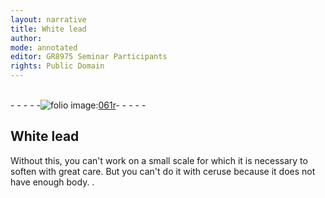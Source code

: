 ```yaml
---
layout: narrative
title: White lead
author:
mode: annotated
editor: GR8975 Seminar Participants
rights: Public Domain
---
```


 <br/>- - - - -<a href="http://gallica.bnf.fr/ark:/12148/btv1b10500001g/f127.image"><img src="assets/photo-icon.png" alt="folio image: " style="display:inline-block; margin-bottom:-3px;">061r</a>- - - - - <br/> 
## White lead

 
Without this, you can't work on a small scale for which it is necessary to soften with great care. But you can't do it with ceruse because it does not have enough body.
. 